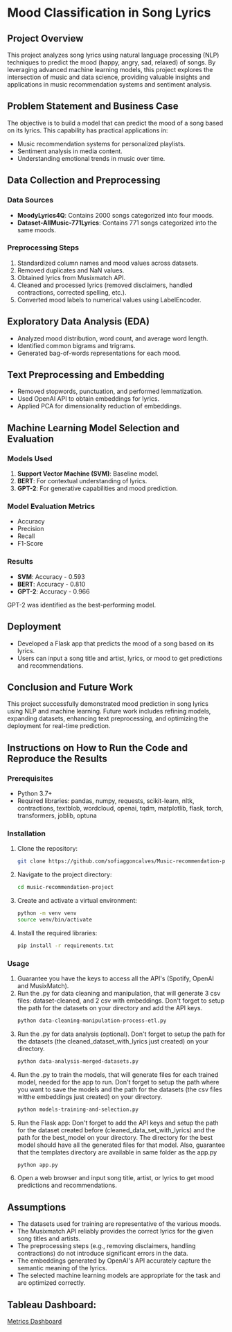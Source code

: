 # Mood Classification in Song Lyrics

## Project Overview

This project analyzes song lyrics using natural language processing (NLP) techniques to predict the mood (happy, angry, sad, relaxed) of songs. By leveraging advanced machine learning models, this project explores the intersection of music and data science, providing valuable insights and applications in music recommendation systems and sentiment analysis.

## Problem Statement and Business Case

The objective is to build a model that can predict the mood of a song based on its lyrics. This capability has practical applications in:
- Music recommendation systems for personalized playlists.
- Sentiment analysis in media content.
- Understanding emotional trends in music over time.

## Data Collection and Preprocessing

### Data Sources
- **MoodyLyrics4Q**: Contains 2000 songs categorized into four moods.
- **Dataset-AllMusic-771Lyrics**: Contains 771 songs categorized into the same moods.

### Preprocessing Steps
1. Standardized column names and mood values across datasets.
2. Removed duplicates and NaN values.
3. Obtained lyrics from Musixmatch API.
4. Cleaned and processed lyrics (removed disclaimers, handled contractions, corrected spelling, etc.).
5. Converted mood labels to numerical values using LabelEncoder.

## Exploratory Data Analysis (EDA)
- Analyzed mood distribution, word count, and average word length.
- Identified common bigrams and trigrams.
- Generated bag-of-words representations for each mood.

## Text Preprocessing and Embedding
- Removed stopwords, punctuation, and performed lemmatization.
- Used OpenAI API to obtain embeddings for lyrics.
- Applied PCA for dimensionality reduction of embeddings.

## Machine Learning Model Selection and Evaluation

### Models Used
1. **Support Vector Machine (SVM)**: Baseline model.
2. **BERT**: For contextual understanding of lyrics.
3. **GPT-2**: For generative capabilities and mood prediction.

### Model Evaluation Metrics
- Accuracy
- Precision
- Recall
- F1-Score

### Results
- **SVM**: Accuracy - 0.593
- **BERT**: Accuracy - 0.810
- **GPT-2**: Accuracy - 0.966

GPT-2 was identified as the best-performing model.

## Deployment
- Developed a Flask app that predicts the mood of a song based on its lyrics.
- Users can input a song title and artist, lyrics, or mood to get predictions and recommendations.

## Conclusion and Future Work
This project successfully demonstrated mood prediction in song lyrics using NLP and machine learning. Future work includes refining models, expanding datasets, enhancing text preprocessing, and optimizing the deployment for real-time prediction.

## Instructions on How to Run the Code and Reproduce the Results

### Prerequisites
- Python 3.7+
- Required libraries: pandas, numpy, requests, scikit-learn, nltk, contractions, textblob, wordcloud, openai, tqdm, matplotlib, flask, torch, transformers, joblib, optuna

### Installation
1. Clone the repository:
    ```bash
    git clone https://github.com/sofiaggoncalves/Music-recommendation-project.git
    ```
2. Navigate to the project directory:
    ```bash
    cd music-recommendation-project
    ```
3. Create and activate a virtual environment:
    ```bash
    python -m venv venv
    source venv/bin/activate
    ```
4. Install the required libraries:
    ```bash
    pip install -r requirements.txt
    ```

### Usage
1. Guarantee you have the keys to access all the API's (Spotify, OpenAI and MusixMatch).
2. Run the .py for data cleaning and manipulation, that will generate 3 csv files: dataset-cleaned, and 2 csv with embeddings.
Don't forget to setup the path for the datasets on your directory and add the API keys.
    ```bash
    python data-cleaning-manipulation-process-etl.py
    ```
3. Run the .py for data analysis (optional).
Don't forget to setup the path for the datasets (the cleaned_dataset_with_lyrics just created) on your directory.
    ```bash
    python data-analysis-merged-datasets.py
    ```
3. Run the .py to train the models, that will generate files for each trained model, needed for the app to run.
Don't forget to setup the path where you want to save the models and the path for the datasets (the csv files witthe embeddings just created) on your directory.
    ```bash
    python models-training-and-selection.py
    ```
4. Run the Flask app:
Don't forget to add the API keys and setup the path for the dataset created before (cleaned_data_set_with_lyrics) and the path for the best_model on your directory. The directory for the best model should have all the generated files for that model. Also, guarantee that the templates directory are available in same folder as the app.py
    ```bash
    python app.py
    ```
2. Open a web browser and input song title, artist, or lyrics to get mood predictions and recommendations.

## Assumptions
- The datasets used for training are representative of the various moods.
- The Musixmatch API reliably provides the correct lyrics for the given song titles and artists.
- The preprocessing steps (e.g., removing disclaimers, handling contractions) do not introduce significant errors in the data.
- The embeddings generated by OpenAI's API accurately capture the semantic meaning of the lyrics.
- The selected machine learning models are appropriate for the task and are optimized correctly.

## Tableau Dashboard:
[Metrics Dashboard](https://public.tableau.com/views/IH-final-project/Dashboard1?:language=en-US&publish=yes&:sid=&:display_count=n&:origin=viz_share_link)